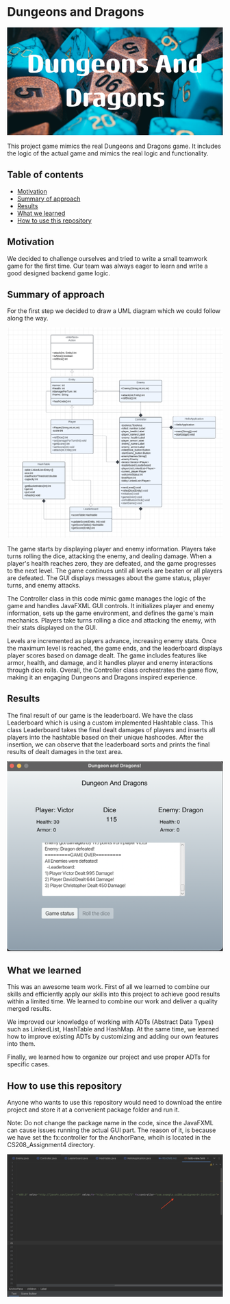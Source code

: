 
# Dungeons and Dragons

![Title image](Images/bannerImage.png)

This project game mimics the real Dungeons and Dragons game. It includes the logic of the actual game and mimics the real logic and functionality.

## Table of contents
* [Motivation](#motivation)
* [Summary of approach](#summary-of-approach)
* [Results](#results)
* [What we learned](#what-we-learned)
* [How to use this repository](#how-to-use-this-repository)


<a name="Motivation"><a/>
## Motivation
We decided to challenge ourselves and tried to write a small teamwork game for the first time. Our team was always eager to learn and write a good designed backend game logic.


<a name="Summary of approach"></a>
## Summary of approach

For the first step we decided to draw a UML diagram which we could follow along the way.

![UML diagram](Images/UML_diagram.png)

The game starts by displaying player and enemy information. Players take turns rolling the dice, attacking the enemy, and dealing damage. When a player's health reaches zero, they are defeated, and the game progresses to the next level. The game continues until all levels are beaten or all players are defeated. The GUI displays messages about the game status, player turns, and enemy attacks.

The Controller class in this code mimic game manages the logic of the game and handles JavaFXML GUI controls. It initializes player and enemy information, sets up the game environment, and defines the game's main mechanics. Players take turns rolling a dice and attacking the enemy, with their stats displayed on the GUI.

Levels are incremented as players advance, increasing enemy stats. Once the maximum level is reached, the game ends, and the leaderboard displays player scores based on damage dealt. The game includes features like armor, health, and damage, and it handles player and enemy interactions through dice rolls. Overall, the Controller class orchestrates the game flow, making it an engaging Dungeons and Dragons inspired experience.

<a name="Results"><a/>
## Results
The final result of our game is the leaderboard.
We have the class Leaderboard which is using a custom implemented Hashtable class. This class Leaderboard takes the final dealt damages of players and inserts all players into the hashtable based on their unique hashcodes. After the insertion, we can observe that the leaderboard sorts and prints the final results of dealt damages in the text area.

![Leaderboard result](Images/leaderboard.png)

<a name="what we learned"><a/>
## What we learned

This was an awesome team work. First of all we learned to combine our skills and efficiently apply our skills into this project to achieve good results within a limited time. We learned to combine our work and deliver a quality merged results.

We improved our knowledge of working with ADTs (Abstract Data Types) such as LinkedList, HashTable and HashMap. At the same time, we learned how to improve existing ADTs by customizing and adding our own features into them.

Finally, we learned how to organize our project and use proper ADTs for specific cases.

<a name="how to use this repository"><a/>
## How to use this repository

Anyone who wants to use this repository would need to download the entire project and store it at a convenient package folder and run it.

Note: Do not change the package name in the code, since the JavaFXML can cause issues running the actual GUI part. The reason of it, is because we have set the fx:controller for the AnchorPane, whcih is located in the CS208_Assignment4 directory.

![fxml file](Images/fxml_file.png)
